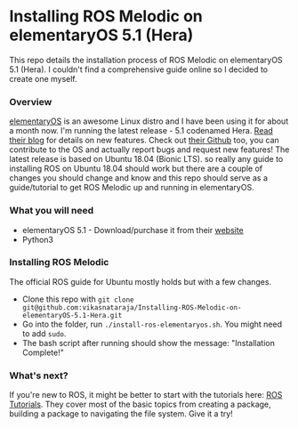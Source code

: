 # Installing ROS Melodic on elementaryOS 5.1 (Hera)
This repo details the installation process of ROS Melodic on elementaryOS 5.1 (Hera). I couldn't find a comprehensive guide online so I decided to create one myself.

### Overview

[elementaryOS](https://elementary.io) is an awesome Linux distro and I have been using it for about a month now. I'm running the latest release - 5.1 codenamed Hera. [Read their blog](https://blog.elementary.io/introducing-elementary-os-5-1-hera) for details on new features. Check out [their Github](https://github.com/elementary/) too, you can contribute to the OS and actually report bugs and request new features! The latest release is based on Ubuntu 18.04 (Bionic LTS). so really any guide to installing ROS on Ubuntu 18.04 should work but there are a couple of changes you should change and know and this repo should serve as a guide/tutorial to get ROS Melodic up and running in elementaryOS.

### What you will need

* elementaryOS 5.1 - Download/purchase it from their [website](https://elementary.io) 
* Python3

### Installing ROS Melodic

The official ROS guide for Ubuntu mostly holds but with a few changes. 

* Clone this repo with `git clone git@github.com:vikasnataraja/Installing-ROS-Melodic-on-elementaryOS-5.1-Hera.git`
* Go into the folder,  run `./install-ros-elementaryos.sh`. You might need to add `sudo`.
* The bash script after running should show the message: "Installation Complete!"

### What's next?

If you're new to ROS, it might be better to start with the tutorials here: [ROS Tutorials](http://wiki.ros.org/ROS/Tutorials). They cover most of the basic topics from creating a package, building a package to navigating the file system. Give it a try!
